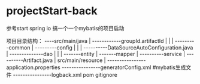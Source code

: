 # projectStart-back
参考start spring io 搞一个一个mybatis的项目启动

项目目录结构：
----src/main/java
    |
     ------------groupId.artifactId
    |                             |
    |                              ---------common
    |                              ---------config
    |                                      |
    |                                       ----------DataSourceAutoConfiguration.java
    |                         --------------dao
    |                                          |
    |                                          -------entity
    |                                          -------mapper
    |                              ----------service
    |                              ----------Artifact.java
    |
    src/main/resource
    |
    ----------------application.properties
    ----------------generatorConfig.xml #mybatis生成文件
    ----------------logback.xml
pom
gitignore

